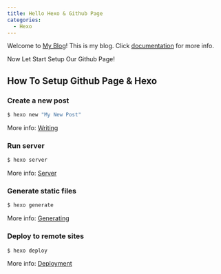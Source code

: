 ```yaml
---
title: Hello Hexo & Github Page
categories: 
  - Hexo
---
```

Welcome to [My Blog](http://lizitong.ren/)! This is my blog. Click [documentation](https://hexo.io/docs/) for more info. 

Now Let Start Setup Our Github Page!

## How To Setup Github Page & Hexo

### Create a new post

``` bash
$ hexo new "My New Post"
```

More info: [Writing](https://hexo.io/docs/writing.html)

### Run server

``` bash
$ hexo server
```

More info: [Server](https://hexo.io/docs/server.html)

### Generate static files

``` bash
$ hexo generate
```

More info: [Generating](https://hexo.io/docs/generating.html)

### Deploy to remote sites

``` bash
$ hexo deploy
```

More info: [Deployment](https://hexo.io/docs/deployment.html)
